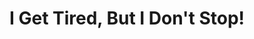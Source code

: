 ---
layout: interior
title: I Get Tired, But I Don't Stop!
speaker: Tanisha Alexander
permalink: tanisha_alexander
image: img/20160916/tanishaAlexander.jpg
event: 20160916
video: UoBTcOIK5-Y
favorite: My favorite thing about Wichita is the calmness. I like that the crime rate is lower, and I like that it is slower than other cities I have lived in.
about: Tanisha Alexander was born in Wichita but raised in Tulsa,OK. She moved to Wichita to live 4 1/2 years ago. Ever since she has been excelling in life.
twitter: HairFairyStudio
facebook: 
instagram: 
linkedin: 
google: 
website: 
email: talexander2005@gmail.com
telephone: 
---